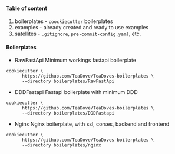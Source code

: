 #### Table of content
1. boilerplates - `coockiecutter` boilerplates
2. examples - already created and ready to use examples
3. satellites - `.gitignore`, `pre-commit-config.yaml`, etc.

#### Boilerplates
- RawFastApi
Minimum workings fastapi boilerplate
```shell
cookiecutter \
      https://github.com/TeaDove/TeaDoves-boilerplates \
      --directory boilerplates/RawFastApi
```
- DDDFastapi
Fastapi boilerplate with minimum DDD
```shell
cookiecutter \
      https://github.com/TeaDove/TeaDoves-boilerplates \
      --directory boilerplates/DDDFastapi
```
- Nginx
Nginx boilerplate, with ssl, corses, backend and frontend
```shell
cookiecutter \
      https://github.com/TeaDove/TeaDoves-boilerplates \
      --directory boilerplates/nginx
```
